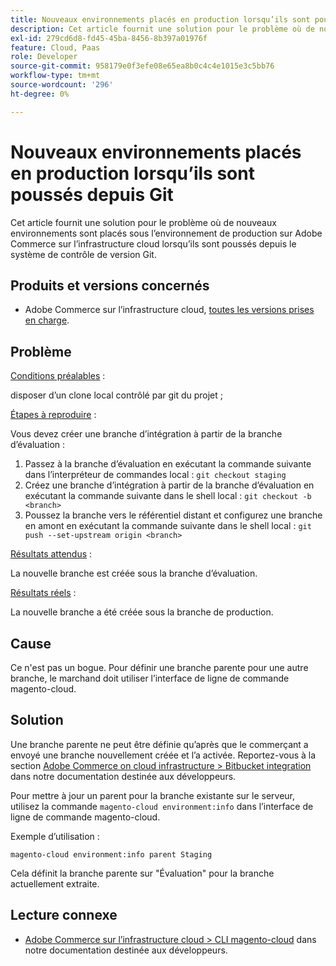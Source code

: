 ```yaml
---
title: Nouveaux environnements placés en production lorsqu’ils sont poussés depuis Git
description: Cet article fournit une solution pour le problème où de nouveaux environnements sont placés sous l’environnement de production sur Adobe Commerce sur l’infrastructure cloud lorsqu’ils sont poussés depuis le système de contrôle de version Git.
exl-id: 279cd6d8-fd45-45ba-8456-8b397a01976f
feature: Cloud, Paas
role: Developer
source-git-commit: 958179e0f3efe08e65ea8b0c4c4e1015e3c5bb76
workflow-type: tm+mt
source-wordcount: '296'
ht-degree: 0%

---
```


# Nouveaux environnements placés en production lorsqu’ils sont poussés depuis Git

Cet article fournit une solution pour le problème où de nouveaux environnements sont placés sous l’environnement de production sur Adobe Commerce sur l’infrastructure cloud lorsqu’ils sont poussés depuis le système de contrôle de version Git.

## Produits et versions concernés

* Adobe Commerce sur l’infrastructure cloud, [toutes les versions prises en charge](https://magento.com/sites/default/files/magento-software-lifecycle-policy.pdf).

## Problème

<u>Conditions préalables</u> :

disposer d’un clone local contrôlé par git du projet ;

<u>Étapes à reproduire</u> :

Vous devez créer une branche d’intégration à partir de la branche d’évaluation :

1. Passez à la branche d’évaluation en exécutant la commande suivante dans l’interpréteur de commandes local : `git checkout staging`
1. Créez une branche d’intégration à partir de la branche d’évaluation en exécutant la commande suivante dans le shell local : `git checkout -b <branch>`
1. Poussez la branche vers le référentiel distant et configurez une branche en amont en exécutant la commande suivante dans le shell local : `git push --set-upstream origin <branch>`

<u>Résultats attendus</u> :

La nouvelle branche est créée sous la branche d’évaluation.

<u>Résultats réels</u> :

La nouvelle branche a été créée sous la branche de production.

## Cause

Ce n&#39;est pas un bogue. Pour définir une branche parente pour une autre branche, le marchand doit utiliser l’interface de ligne de commande magento-cloud.

## Solution

Une branche parente ne peut être définie qu’après que le commerçant a envoyé une branche nouvellement créée et l’a activée. Reportez-vous à la section [Adobe Commerce on cloud infrastructure > Bitbucket integration](https://devdocs.magento.com/cloud/integrations/bitbucket-integration.html#create-a-new-cloud-branch) dans notre documentation destinée aux développeurs.

Pour mettre à jour un parent pour la branche existante sur le serveur, utilisez la commande `magento-cloud environment:info` dans l’interface de ligne de commande magento-cloud.

Exemple d’utilisation :

`magento-cloud environment:info parent Staging`

Cela définit la branche parente sur &quot;Évaluation&quot; pour la branche actuellement extraite.

## Lecture connexe

* [Adobe Commerce sur l’infrastructure cloud > CLI magento-cloud](https://devdocs.magento.com/cloud/reference/cli-ref-topic.html) dans notre documentation destinée aux développeurs.
